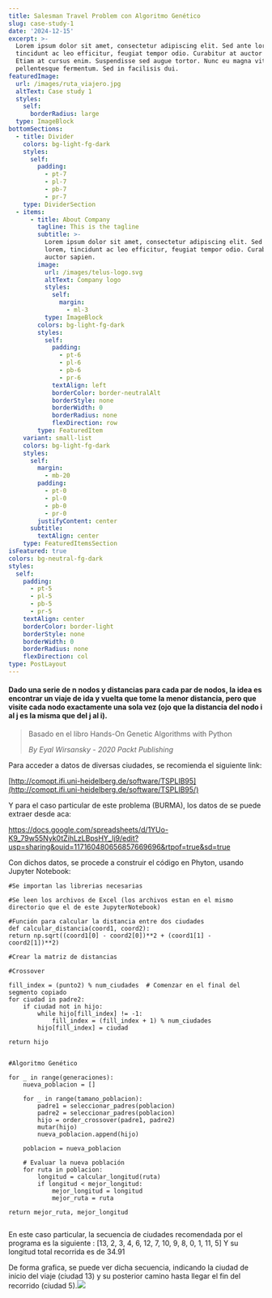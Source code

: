 ```yaml
---
title: Salesman Travel Problem con Algoritmo Genético
slug: case-study-1
date: '2024-12-15'
excerpt: >-
  Lorem ipsum dolor sit amet, consectetur adipiscing elit. Sed ante lorem,
  tincidunt ac leo efficitur, feugiat tempor odio. Curabitur at auctor sapien.
  Etiam at cursus enim. Suspendisse sed augue tortor. Nunc eu magna vitae lorem
  pellentesque fermentum. Sed in facilisis dui.
featuredImage:
  url: /images/ruta_viajero.jpg
  altText: Case study 1
  styles:
    self:
      borderRadius: large
  type: ImageBlock
bottomSections:
  - title: Divider
    colors: bg-light-fg-dark
    styles:
      self:
        padding:
          - pt-7
          - pl-7
          - pb-7
          - pr-7
    type: DividerSection
  - items:
      - title: About Company
        tagline: This is the tagline
        subtitle: >-
          Lorem ipsum dolor sit amet, consectetur adipiscing elit. Sed ante
          lorem, tincidunt ac leo efficitur, feugiat tempor odio. Curabitur at
          auctor sapien.
        image:
          url: /images/telus-logo.svg
          altText: Company logo
          styles:
            self:
              margin:
                - ml-3
          type: ImageBlock
        colors: bg-light-fg-dark
        styles:
          self:
            padding:
              - pt-6
              - pl-6
              - pb-6
              - pr-6
            textAlign: left
            borderColor: border-neutralAlt
            borderStyle: none
            borderWidth: 0
            borderRadius: none
            flexDirection: row
        type: FeaturedItem
    variant: small-list
    colors: bg-light-fg-dark
    styles:
      self:
        margin:
          - mb-20
        padding:
          - pt-0
          - pl-0
          - pb-0
          - pr-0
        justifyContent: center
      subtitle:
        textAlign: center
    type: FeaturedItemsSection
isFeatured: true
colors: bg-neutral-fg-dark
styles:
  self:
    padding:
      - pt-5
      - pl-5
      - pb-5
      - pr-5
    textAlign: center
    borderColor: border-light
    borderStyle: none
    borderWidth: 0
    borderRadius: none
    flexDirection: col
type: PostLayout
---
```

#### Dado una serie de n nodos y distancias para cada par de nodos, la idea es encontrar un viaje de ida y vuelta que tome la menor distancia, pero que visite cada nodo exactamente una sola vez (ojo que la distancia del nodo i al j es la misma que del j al i).

> Basado en el libro Hands-On Genetic Algorithms with Python
>
> *By Eyal Wirsansky - 2020 Packt Publishing*

Para acceder a datos de diversas ciudades, se recomienda el siguiente link:

[http://comopt.ifi.uni-heidelberg.de/software/TSPLIB95](http://comopt.ifi.uni-heidelberg.de/software/TSPLIB95/)

Y para el caso particular de este problema (BURMA), los datos de se puede extraer desde aca:

<https://docs.google.com/spreadsheets/d/1YUo-K9_79w55Nyk0tZihLzLBpsHY_Ij9/edit?usp=sharing&ouid=117160480656857669696&rtpof=true&sd=true>

Con dichos datos, se procede a construir el código en Phyton, usando Jupyter Notebook:

```
#Se importan las librerias necesarias
```

```
#Se leen los archivos de Excel (los archivos estan en el mismo directorio que el de este JupyterNotebook)
```

```
#Función para calcular la distancia entre dos ciudades
def calcular_distancia(coord1, coord2):
return np.sqrt((coord1[0] - coord2[0])**2 + (coord1[1] - coord2[1])**2)
```

```
#Crear la matriz de distancias
```

```
#Crossover
```

```
fill_index = (punto2) % num_ciudades  # Comenzar en el final del segmento copiado
for ciudad in padre2:
    if ciudad not in hijo:
        while hijo[fill_index] != -1:
            fill_index = (fill_index + 1) % num_ciudades
        hijo[fill_index] = ciudad

return hijo


```

```
#Algoritmo Genético
```

```
for _ in range(generaciones):
    nueva_poblacion = []

    for _ in range(tamano_poblacion):
        padre1 = seleccionar_padres(poblacion)
        padre2 = seleccionar_padres(poblacion)
        hijo = order_crossover(padre1, padre2)
        mutar(hijo)
        nueva_poblacion.append(hijo)

    poblacion = nueva_poblacion

    # Evaluar la nueva población
    for ruta in poblacion:
        longitud = calcular_longitud(ruta)
        if longitud < mejor_longitud:
            mejor_longitud = longitud
            mejor_ruta = ruta

return mejor_ruta, mejor_longitud


```

En este caso particular, la secuencia de ciudades recomendada por el programa es la siguiente : \[13, 2, 3, 4, 6, 12, 7, 10, 9, 8, 0, 1, 11, 5]
Y su longitud total recorrida es de 34.91

De forma grafica, se puede ver dicha secuencia, indicando la ciudad de inicio del viaje (ciudad 13) y su posterior camino hasta llegar el fin del recorrido (ciudad 5).![](/images/ruta_viajero.jpg)
